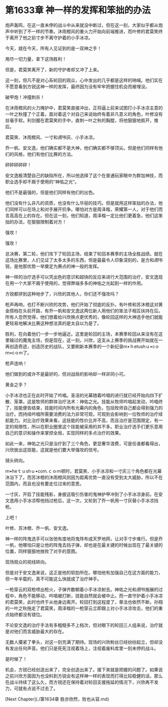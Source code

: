 # 第1633章 神一样的发挥和笨拙的办法

炮声轰鸣，在这一直未停的战斗中从来就没中断过，但在这一刻，大家似乎都从炮声中听到了不一样的节奏。沐雨橙风的重火力开始向前端推进，而叶修的君莫笑终于离开了他之前寸步不离守护着的小手冰凉。

今天，就在今天，所有人见证到的是一双神之手！

用尽一切力量，拿下这场胜利！

但是，君莫笑离开了，新的守护者却又冲了上来。

这一刻，但凡不是对心系轮回的观众，心中发出的几乎都是这样的呐喊。他们实在不愿意看到方锐这神一样的发挥，最终因为没有牢牢把握住机会而被埋没。

破甲炮！冲撞刺杀！

在沐雨橙风的火力掩护中，君莫笑直接冲出，正将逼上前来试图打小手冰凉主意的一叶之秋撞了个正着。面对着这个对自己来说始终有着非凡意义的角色，叶修没有丝毫手软。利剑握在君莫笑的手中，直刺一叶之秋的胸膛，将他狠狠地抵开，推后。

君莫笑、沐雨橙风、一寸和*图*书灰、小手冰凉。

乔一帆、安文逸，他们确实都不是大神，他们确实都不够顶尖。但是他们同样有他们的风格，他们有他们比赛的方法。

砰砰砰砰砰！

安文逸极清楚自己的缺陷所在，所以他选择了这个在普通玩家眼中为群加神技，而职业选手却不屑于使用的“神佑之光”。

他们不是最强的，但是他们同样有他们的出色。

他们没有什么非凡的资质，也没有什么华丽的技巧。但是就用这样笨拙的办法，他们同样可以在场上和对手展开抗争。哪怕对方是周泽楷，荣耀第一人，对于他们而言高高在上的存在。但在这一刻，他们知道，周泽楷一定比他们更着急，他们这笨拙的办法，在狠狠限制着对方！

强攻！

强攻！

总决赛，第二轮，他们攻下了轮回主场，结束了轮回本赛季的主场全胜战绩。就在这场比赛里，人们见证了太多太多的东西，但是最最令人印象深刻的，是方和*图*书锐，是他那优势一举奠定为赛点的神一般的发挥。

神一样的治疗选手可以凭出色的意识和超快的反应来进行大范围的治疗，安文逸现在用一个大家不屑于使用的，觉得弊端多多的神佑之光起到一样的作用。

方锐都拼到这种地步了，兴欣的其他人，你们还不强攻吗？

枪声再响，也打不断兴欣的攻势，他们开始了彻底的反扑。有叶修和苏沐橙这对黄金搭档在头前开路，有乔一帆和安文逸这两位新人用他们的笨法子相互扶持在后。所有人忽然觉得，他们想着给兴欣换点更优秀的，像轮回这样的大神选手他们就能更轻易地解决比赛这种想法真的是太自以为是了。

胜利，在向着他们一步一步地逼近。这里是轮回的主场，本赛季轮回从来没有在这里输过的魔鬼主场，但是现在，这一刻，兴欣，这支从上赛季的挑战赛开始就在一再创造奇迹，创造历史的战队，又要刷新本赛季的一个新纪录m•ｈetushｕ•cｏｍ•cｏm了。

枪声连响！

他们做到的或许不是最好的，但对战局的影响却一样非同小可。

黄金之手？

小手冰凉也正在此时开始了吟唱。圣洁的光幕随着吟唱的进行就已经开始向四下扩散、笼罩。这是牧师的群体治疗法术：神佑之光。技能从牧师吟唱起发动，吟唱终了，技能便告结束，技能时间内所有光幕内的角色，包括牧师自己都会得到强力的治疗。而持续吟唱所需要消费的法力非常可观，可观到会影响到一位牧师的治疗续航能力。对比治疗效果来看，这技能的性价比并不高，而且治疗是范围限定，有一定的局限性，所以在职业圈里这个技能被采用的并不多。职业治疗选手们更乐意用自己的意识和操作来掌控全局，实现同样的多点治疗的效果。

如此一来，神佑之光只是治疗到了三个角色，更显奢华浪费，可是任谁都看得出，兴欣放出这技能，这就是他们要大举强攻的信号。

镜头转向。

ｍ•heｔｕshｕ•com.ｃｏｍ顿时，君莫笑、小手冰凉和一寸灰三个角色都在光幕沐浴下了。而苏沐橙的沐雨橙风则因为距离优势一直没有受到太大威胁，所以不在范围内，而且也没有要走位过来的意思。

一寸灰，开启了技能残影，身披这吸引伤害的鬼神护甲冲到了小手冰凉身前。在安文逸用小手冰凉帮他挡过枪后，这一次，又轮到了乔一帆用一寸灰替小手冰凉挡枪。

上吧！

叶修、苏沐橙、乔一帆、安文逸。

神一样的阵鬼选手可以张弛有度地将鬼阵布成天罗地网，让对手寸步难行。但是乔一帆，他哪怕只是让他的阵鬼去挡子弹，却也是在最关键的时候出现在了最关键的位置，同样狠狠地挫败了对手的意图。

现场观众的视线转向。

但是对于安文逸来说，这正是他的软肋所在。哪怕他有加强自己在这方面的能力，但一年半载的，真不可能这么快就成了治疗神手。

一枪穿云的双枪喷出枪火，子弹齐数朝着小手冰凉射去。神佑之光和*图*书施展的过程中，角色不能移动，吟唱被打断，技能自然就会被中止。而一直守护着小手冰凉的君莫笑，此时也终于从他身边离开。轮回打到这程度了，章法也依然不断。孙翔的一叶之秋拖走了君莫笑，周泽楷的一枪穿云立即跟上对小手冰凉攻击，他们的重点始终都没有错位。

不论安文逸的治疗手法有多粗糙多不上档次，但对眼下的轮回三人组来说，治疗就是对他们而言威胁最大的存在。

无数人攥紧了拳头，对这一刻充满了期待。现场的兴欣粉丝已经纷纷起立，但却没有发出任何声音。他们只是死死注视着场上，注视着废料库里一刻未停的战斗。

是时候了！

机会，方锐已经创造出来了，完全创造出来了。接下来就是把握的问题了。如果说之前兴欣方面因为也没料到方锐会有这样神一样的表现而打得比较稳健的话，那么在战斗持续了这么久，而方锐还在保持着对轮回支援拖延的情况下，兴欣再不发力，可就有点说不过去了。



[Next Chapter](./第1634章 胜亦欣然，败也从容.md)